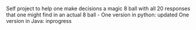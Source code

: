 Self project to help one make decisions a magic 8 ball with all 20 responses that one might find in an actual 8 ball -
One version in python: updated
One version in Java: inprogress
